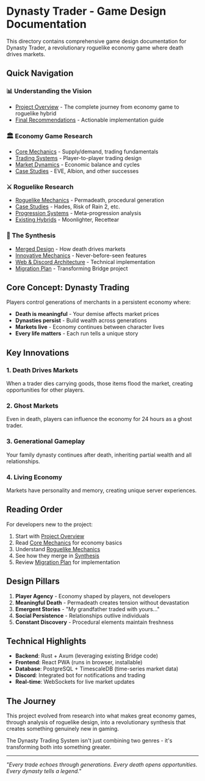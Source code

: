 # Dynasty Trader - Game Design Documentation

This directory contains comprehensive game design documentation for Dynasty Trader, a revolutionary roguelike economy game where death drives markets.

## Quick Navigation

### 📊 Understanding the Vision
- [Project Overview](PROJECT_OVERVIEW.md) - The complete journey from economy game to roguelike hybrid
- [Final Recommendations](recommendations-hybrid.md) - Actionable implementation guide

### 🏛️ Economy Game Research
- [Core Mechanics](economy/core-mechanics.md) - Supply/demand, trading fundamentals
- [Trading Systems](economy/trading-systems.md) - Player-to-player trading design
- [Market Dynamics](economy/market-dynamics.md) - Economic balance and cycles  
- [Case Studies](economy/case-studies.md) - EVE, Albion, and other successes

### ⚔️ Roguelike Research
- [Roguelike Mechanics](roguelike/roguelike-mechanics.md) - Permadeath, procedural generation
- [Case Studies](roguelike/roguelike-case-studies.md) - Hades, Risk of Rain 2, etc.
- [Progression Systems](roguelike/roguelike-progression.md) - Meta-progression analysis
- [Existing Hybrids](roguelike/roguelike-economy-hybrids.md) - Moonlighter, Recettear

### 🔮 The Synthesis
- [Merged Design](synthesis/synthesis-roguelike-economy.md) - How death drives markets
- [Innovative Mechanics](synthesis/innovative-mechanics.md) - Never-before-seen features
- [Web & Discord Architecture](synthesis/web-discord-architecture.md) - Technical implementation
- [Migration Plan](synthesis/bridge-migration-plan.md) - Transforming Bridge project

## Core Concept: Dynasty Trading

Players control generations of merchants in a persistent economy where:
- **Death is meaningful** - Your demise affects market prices
- **Dynasties persist** - Build wealth across generations
- **Markets live** - Economy continues between character lives
- **Every life matters** - Each run tells a unique story

## Key Innovations

### 1. Death Drives Markets
When a trader dies carrying goods, those items flood the market, creating opportunities for other players.

### 2. Ghost Markets
Even in death, players can influence the economy for 24 hours as a ghost trader.

### 3. Generational Gameplay
Your family dynasty continues after death, inheriting partial wealth and all relationships.

### 4. Living Economy
Markets have personality and memory, creating unique server experiences.

## Reading Order

For developers new to the project:

1. Start with [Project Overview](PROJECT_OVERVIEW.md)
2. Read [Core Mechanics](economy/core-mechanics.md) for economy basics
3. Understand [Roguelike Mechanics](roguelike/roguelike-mechanics.md)
4. See how they merge in [Synthesis](synthesis/synthesis-roguelike-economy.md)
5. Review [Migration Plan](synthesis/bridge-migration-plan.md) for implementation

## Design Pillars

1. **Player Agency** - Economy shaped by players, not developers
2. **Meaningful Death** - Permadeath creates tension without devastation
3. **Emergent Stories** - "My grandfather traded with yours..."
4. **Social Persistence** - Relationships outlive individuals
5. **Constant Discovery** - Procedural elements maintain freshness

## Technical Highlights

- **Backend**: Rust + Axum (leveraging existing Bridge code)
- **Frontend**: React PWA (runs in browser, installable)
- **Database**: PostgreSQL + TimescaleDB (time-series market data)
- **Discord**: Integrated bot for notifications and trading
- **Real-time**: WebSockets for live market updates

## The Journey

This project evolved from research into what makes great economy games, through analysis of roguelike design, into a revolutionary synthesis that creates something genuinely new in gaming.

The Dynasty Trading System isn't just combining two genres - it's transforming both into something greater.

---

*"Every trade echoes through generations. Every death opens opportunities. Every dynasty tells a legend."*